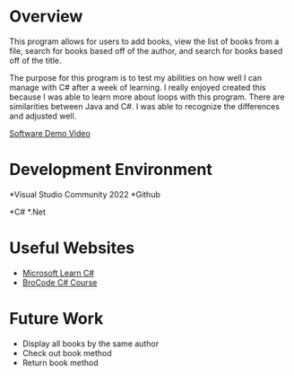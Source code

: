 # Overview
This program allows for users to add books, view the list of books from a file, search for books
based off of the author, and search for books based off of the title.

The purpose for this program is to test my abilities on how well I can manage with C# after a 
week of learning. I really enjoyed created this because I was able to learn more about loops
with this program. There are similarities between Java and C#. I was able to recognize the
differences and adjusted well. 


[Software Demo Video](https://cdnapisec.kaltura.com/index.php/extwidget/preview/partner_id/1157612/uiconf_id/42438192/entry_id/1_e83kcipl/embed/dynamic)

# Development Environment

*Visual Studio Community 2022
*Github

*C#
*.Net

# Useful Websites

- [Microsoft Learn C#](https://learn.microsoft.com/en-us/dotnet/csharp/tour-of-csharp/)
- [BroCode C# Course](https://www.youtube.com/watch?v=wxznTygnRfQ)

# Future Work
- Display all books by the same author
- Check out book method
- Return book method
